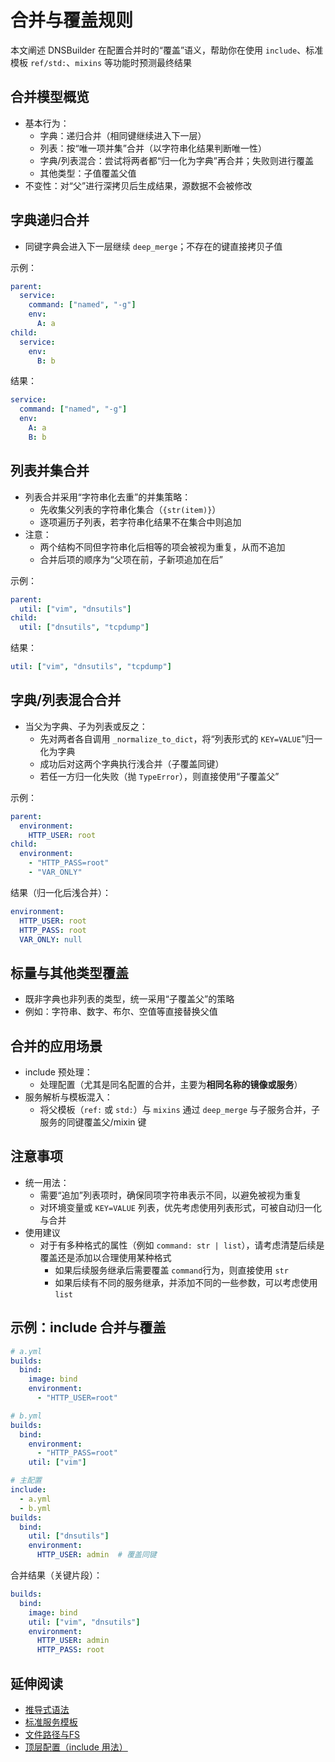 # 合并与覆盖规则

本文阐述 DNSBuilder 在配置合并时的“覆盖”语义，帮助你在使用 `include`、标准模板 `ref/std:`、`mixins` 等功能时预测最终结果

## 合并模型概览

- 基本行为：
  - 字典：递归合并（相同键继续进入下一层）
  - 列表：按“唯一项并集”合并（以字符串化结果判断唯一性）
  - 字典/列表混合：尝试将两者都“归一化为字典”再合并；失败则进行覆盖
  - 其他类型：子值覆盖父值
- 不变性：对“父”进行深拷贝后生成结果，源数据不会被修改

## 字典递归合并

- 同键字典会进入下一层继续 `deep_merge`；不存在的键直接拷贝子值

示例：

```yaml
parent:
  service:
    command: ["named", "-g"]
    env:
      A: a
child:
  service:
    env:
      B: b
```

结果：

```yaml
service:
  command: ["named", "-g"]
  env:
    A: a
    B: b
```

## 列表并集合并

- 列表合并采用“字符串化去重”的并集策略：
  - 先收集父列表的字符串化集合（`{str(item)}`）
  - 逐项遍历子列表，若字符串化结果不在集合中则追加
- 注意：
  - 两个结构不同但字符串化后相等的项会被视为重复，从而不追加
  - 合并后项的顺序为“父项在前，子新项追加在后”

示例：

```yaml
parent:
  util: ["vim", "dnsutils"]
child:
  util: ["dnsutils", "tcpdump"]
```

结果：

```yaml
util: ["vim", "dnsutils", "tcpdump"]
```

## 字典/列表混合合并

- 当父为字典、子为列表或反之：
  - 先对两者各自调用 `_normalize_to_dict`，将“列表形式的 `KEY=VALUE`”归一化为字典
  - 成功后对这两个字典执行浅合并（子覆盖同键）
  - 若任一方归一化失败（抛 `TypeError`），则直接使用“子覆盖父”

示例：

```yaml
parent:
  environment:
    HTTP_USER: root
child:
  environment:
    - "HTTP_PASS=root"
    - "VAR_ONLY"
```

结果（归一化后浅合并）：

```yaml
environment:
  HTTP_USER: root
  HTTP_PASS: root
  VAR_ONLY: null
```

## 标量与其他类型覆盖

- 既非字典也非列表的类型，统一采用“子覆盖父”的策略
- 例如：字符串、数字、布尔、空值等直接替换父值

## 合并的应用场景

- include 预处理：
  - 处理配置（尤其是同名配置的合并，主要为**相同名称的镜像或服务**）
- 服务解析与模板混入：
  - 将父模板（`ref:` 或 `std:`）与 `mixins` 通过 `deep_merge` 与子服务合并，子服务的同键覆盖父/mixin 键

## 注意事项

- 统一用法：
  - 需要“追加”列表项时，确保同项字符串表示不同，以避免被视为重复
  - 对环境变量或 `KEY=VALUE` 列表，优先考虑使用列表形式，可被自动归一化与合并
- 使用建议
  - 对于有多种格式的属性（例如 `command: str | list`），请考虑清楚后续是覆盖还是添加以合理使用某种格式
    - 如果后续服务继承后需要覆盖 `command`行为，则直接使用 `str`
    - 如果后续有不同的服务继承，并添加不同的一些参数，可以考虑使用 `list`

## 示例：include 合并与覆盖

```yaml
# a.yml
builds:
  bind:
    image: bind
    environment:
      - "HTTP_USER=root"

# b.yml
builds:
  bind:
    environment:
      - "HTTP_PASS=root"
    util: ["vim"]

# 主配置
include:
  - a.yml
  - b.yml
builds:
  bind:
    util: ["dnsutils"]
    environment:
      HTTP_USER: admin  # 覆盖同键
```

合并结果（关键片段）：

```yaml
builds:
  bind:
    image: bind
    util: ["vim", "dnsutils"]
    environment:
      HTTP_USER: admin
      HTTP_PASS: root
```

## 延伸阅读

- [推导式语法](comprehension.md)
- [标准服务模板](build-templates.md)
- [文件路径与FS](paths-and-fs.md)
- [顶层配置（include 用法）](../config/top-level.md)

